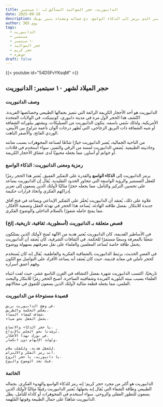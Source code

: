```yaml
---
title: الدانبوريت، حجر المواليد المتألق لـ ١٠ سبتمبر
date: 2025-09-10
description: اشعر بأهمية الدانبوريت، حجر المواليد لـ ١٠ سبتمبر الذي يرمز إلى الذكاء الواسع. دع جماله ومعناه ينير يومك.
author: 365 يوم
tags:
  - الدانبوريت
  - سبتمبر
  - ١٠ سبتمبر
  - حجر المواليد
  - حجر كريم
  - جوهرة
draft: false
---
```


{{< youtube id="54D5FvYKsqM" >}}

## حجر الميلاد لشهر ١٠ سبتمبر: الدانبوريت

### وصف الدانبوريت

الدانبوريت هو أحد الأحجار الكريمة الرائعة التي تتميز بجمالها الطبيعي وخصائصها الفريدة. اكتُشف هذا الحجر لأول مرة في مدينة دانبوري، كونيتيكت، في الولايات المتحدة الأمريكية، ولذلك سُمي باسمه. يتكون الدانبوريت من السيليكات، ويشتهر ببلوراته الشفافة أو شبه الشفافة ذات البريق الزجاجي، التي تُظهر درجات ألوان ناعمة تتراوح بين الأبيض، الوردي الفاتح، والأصفر الباهت.

من الناحية الجمالية، يُعتبر الدانبوريت خيارًا شائعًا لصناعة المجوهرات بسبب متانته وجاذبيته الطبيعية. يُضفي الدانبوريت لمسة من الرقي والتميز، سواء أُستخدم في قلادات أو خواتم أو أساور، مما يجعله محبوبًا لدى عشاق الأحجار الكريمة.

### رمزية ومعنى الدانبوريت: الذكاء الواسع

يرمز الدانبوريت إلى **الذكاء الواسع** والقدرة على التفكير العميق. يُعتبر هذا الحجر رمزًا للعقل المستنير والرؤية الواسعة التي تتجاوز الحدود التقليدية. يُقال إن الدانبوريت يساعد على تحسين التركيز والتأمل، مما يجعله حجرًا مثاليًا لأولئك الذين يسعون إلى تعزيز إدراكهم الفكري واتخاذ قرارات حكيمة.

علاوة على ذلك، يُعتقد أن الدانبوريت يُحفّز على التفكير الإبداعي ويساعد في فتح آفاق جديدة للابتكار. بفضل طاقته الهادئة، يُساعد هذا الحجر في تهدئة العقل وتصفية الأفكار، مما يمنح حامله شعورًا بالسلام الداخلي والوضوح الفكري.

### قصص متعلقة بـ الدانبوريت (أسطورية، ثقافية، تاريخية، إلخ)

في الأساطير القديمة، كان الدانبوريت يُعتبر هدية من الآلهة تُمنح لأولئك الذين يمتلكون شغفًا بالمعرفة وسعيًا مستمرًا للحكمة. في الثقافات الشرقية، كان يُعتقد أن الدانبوريت يحمل طاقة خاصة تُساعد المعلمين والعلماء على نقل معرفتهم بسهولة ووضوح.

في العصر الحديث، يرتبط الدانبوريت بالشفافية الفكرية والعاطفية. يُقال إنه كان يُستخدم كحجر تأملي في معابد قديمة، حيث كان يُعتقد أنه يساعد الأفراد على التواصل مع الكون وفهم أعمق أسراره.

تاريخيًا، اكتسب الدانبوريت شهرة بفضل اكتشافه في القرن التاسع عشر، حيث لفت انتباه العلماء بسبب بنيته البلورية الفريدة وشفافيته الساحرة. أصبح الحجر رمزًا للابتكار والبحث العلمي، مما يجعله قطعة مثالية لأولئك الذين يسعون للتفوق في مجالاتهم.

### قصيدة مستوحاة من الدانبوريت

```
في وهج الدانبوريت بريق،  
يعكس الحكمة والطريق.  
شفاف كصفاء السماء،  
يحمل العقل نحو ضياء.  

يا حجر الذكاء والاتساع،  
تُرشدنا نحو العلم بالإبداع.  
في نورك تهدأ الأفكار،  
ويُولد الإلهام دون انكسار.  

للعقل هدية، وللقلب سلام،  
أنت رمز الفكر والالتزام.  
يا دانبوريت، يا حجر الروح،  
فيك نجد الوضوح والبوح.
```

### الخاتمة

الدانبوريت هو أكثر من مجرد حجر كريم؛ إنه رمز للذكاء الواسع والهدوء الفكري. بجماله الطبيعي وطاقة الشفاء التي يُقال إنه يحملها، يُعتبر الدانبوريت رفيقًا مثاليًا لأولئك الذين يسعون للتطور العقلي والروحي. سواء أُستخدم في المجوهرات أو كأداة للتأمل، يظل الدانبوريت شاهدًا على جمال الطبيعة وقوتها المُلهمة.
